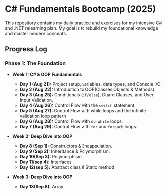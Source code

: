 # C# Fundamentals Bootcamp (2025)

This repository contains my daily practice and exercises for my intensive C# and .NET relearning plan. My goal is to rebuild my foundational knowledge and master modern concepts.

## Progress Log

### Phase 1: The Foundation

* **Week 1: C# & OOP Fundamentals**
    * **Day 1 (Aug 21):** Project setup, variables, data types, and Console I/O.
    * **Day 2 (Aug 22):** Introduction to OOP(Classes,Objects & Methods).
    * **Day 3 (Aug 25):** Conditionals (`if/else`), Guard Clauses, and User Input Validation.
    * **Day 4 (Aug 26):** Control Flow with the `switch` statement.
    * **Day 5 (Aug 27):** Control Flow with while loops and the infinite validation loop pattern
    * **Day 6 (Aug 28):** Control Flow with `do-while` loops.
    * **Day 7 (Aug 29):** Control Flow with `for` and `foreach` loops.

* **Week 2: Deep Dive into OOP**
  * **Day 8 (Sep 1):** Constructors & Encapsulation.
  * **Day 9 (Sep 2):** Inheritance & Polymorphism.
  * **Day 10(Sep 3):** Polymorphism
  * **Day 11(sep 4):** Interfaces
  * **Day 12(sep 5):** Abstract class & Static method
    
* **Week 3: Deep Dive into OOP**
  * **Day 13(Sep 8):** Array
